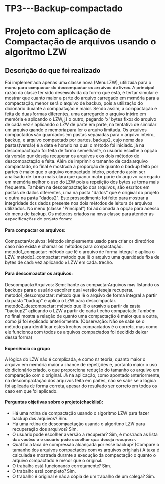 # TP3---Backup-compactado

# Projeto com aplicação de Compactação de arquivos usando o algoritmo LZW

## Descrição do que foi realizado
  Foi implementada apenas uma classe nova (MenuLZW), utilizada para o menu para compactar de descompactar os arquivos de livros. A principal razão da classe ter sido desenvolvida da forma que está, é tentar simular e mostrar que quanto maior a parte do arquivo carregado em memória para a compactação, menor será o arquivo de backup, pois a utilização do dicionário durante a compaatação é maior. Sendo assim, a compactação e feita de duas formas diferentes, uma carregando o arquivo inteiro em memória e aplicando o LZW, já o outro, pegando 'x' bytes fixos do arquivo de cada vez e aplicando o LZW de parte em parte, na tentativa de simlular um arquivo grande e memória para ler o arquivo limitada. Os arquivos compactados são guardados em pastas separadas para o arquivo inteiro, backup, e arquivo compactado por partes, backup2, cujo nome das pastas(versão) é a data e horário na qual o método foi iniciado.
  já na descompactação foi feita de forma semelhante, o usuário escolhe a opção da versão que deseja recuperar os arquivos e os dois métodos de descompactação e feita. Além de imprimir o tamanho de cada arquivo compactado, no final é mostrada a proporção de quanto o backup feito por partes é maior que o arquivo compactado inteiro, podendo assim ser analisado de forma mais clara que quanto maior parte do arquivo carregado em memória melhor o uso do LZW pois a repetição dos bytes se torna mais frequente.
  Também na descompactação dos arquivos, são escritos em pastas de dados diferentes, uma na pasta "dados" que é original do projeto e outra na pasta "dados2". Este prossedimento foi feito para mostrar a integridade dos dados presente nos dois métodos de leitura de arquivos utilizados.
  No menu (classe "Principal") foi adicionada a opção para acesso do menu de backup.
Os métodos criados na nova classe para atender as especificações do projeto foram:
#### Para compactar os arquivos:
 CompactarArquivos: Método simplesmente usado para criar os diretórios caso não exista e chamar os métodos para compactação.
 metodo1_compactar: método que lê o arquivo de forma integral e aplica o LZW.
 metodo2_compactar: método que lê o arquivo uma quantidade fixa de bytes de cada vez aplicando o LZW em cada. trecho.

#### Para descompactar os arquivos:
  DescompactarArquivos: Semelhante as compactarArquivos mas listando os backups para o usuário escolher qual versão deseja recuperar.
 metodo1_descompactar: método que lê o arquivo de forma integral a partir da pasta "backup" e aplica o LZW para descompactar.
 metodo2_descompactar: método que lê o arquivo a partir da pasta "backup2" aplicando o LZW a partir de cada trecho compactado.Também no final mostra a relação de quanto uma compactação é maior que a outra, como já foi explicado anteriormente. (Observação: Não se sabe se o método para identificar estes trechos compactados é o correto, mas como ele funcionou com todos os arquivos compactados foi decidido deixar dessa forma)

#### Experiência do grupo
  A lógica do LZW não é complicada, e como na teoria, quanto maior o arquivo em memória maior a chance de repetições e, portanto maior o uso do dicionário criado, o que proporciona redução do tamanho do arquivo em comparação com o original. Já na aplicação, como apontado anteriormente, na descompactação dos arquivos feita em partes, não se sabe se a lógica foi aplicada de forma correta, apesar do resultado ser correto em todos os caso em que foi aplicado.

#### Perguntas objetivas sobre o projeto(chacklist):

 * Há uma rotina de compactação usando o algoritmo LZW para fazer backup dos arquivos?
	Sim.
 * Há uma rotina de descompactação usando o algoritmo LZW para recuperação dos arquivos?
	Sim.
 * O usuário pode escolher a versão a recuperar?
	Sim, é mostrada as lista das vesões e o usuário pode escolher qual deseja recuperar.
 * Qual foi a taxa de compressão alcançada por esse backup? (Compare o tamanho dos arquivos compactados com os arquivos originais)
	A taxa é calculada e mostrada durante a execução da compactação o quanto o arquivo compactado é menor que o original.
 * O trabalho está funcionando corretamente?
	Sim.
 * O trabalho está completo?
	Sim.
 * O trabalho é original e não a cópia de um trabalho de um colega?
	Sim.


